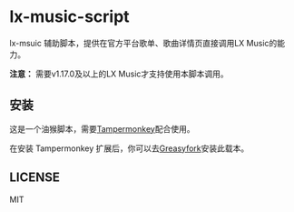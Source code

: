 # lx-music-script

lx-msuic 辅助脚本，提供在官方平台歌单、歌曲详情页直接调用LX Music的能力。

**注意：** 需要v1.17.0及以上的LX Music才支持使用本脚本调用。

## 安装

这是一个油猴脚本，需要[Tampermonkey](https://www.tampermonkey.net/)配合使用。

在安装 Tampermonkey 扩展后，你可以去[Greasyfork](https://greasyfork.org/zh-CN/scripts/438148-lx-msuic-%E8%BE%85%E5%8A%A9%E8%84%9A%E6%9C%AC)安装此载本。


## LICENSE

MIT
